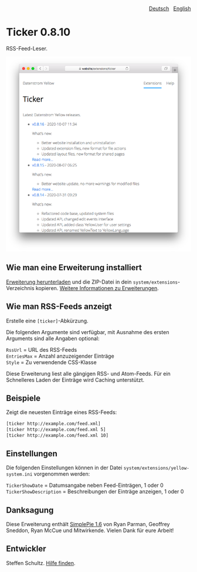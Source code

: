 <p align="right"><a href="README-de.md">Deutsch</a> &nbsp; <a href="README.md">English</a></p>

# Ticker 0.8.10

RSS-Feed-Leser.

<p align="center"><img src="ticker-screenshot.png?raw=true" alt="Bildschirmfoto"></p>

## Wie man eine Erweiterung installiert

[Erweiterung herunterladen](https://github.com/schulle4u/yellow-extensions-schulle4u/raw/main/downloads/ticker.zip) und die ZIP-Datei in dein `system/extensions`-Verzeichnis kopieren. [Weitere Informationen zu Erweiterungen](https://github.com/annaesvensson/yellow-update/tree/main/README-de.md).

## Wie man RSS-Feeds anzeigt

Erstelle eine `[ticker]`-Abkürzung.

Die folgenden Argumente sind verfügbar, mit Ausnahme des ersten Arguments sind alle Angaben optional:

`RssUrl` = URL des RSS-Feeds  
`EntriesMax` = Anzahl anzuzeigender Einträge  
`Style` = Zu verwendende CSS-Klasse  

Diese Erweiterung liest alle gängigen RSS- und Atom-Feeds. Für ein Schnelleres Laden der Einträge wird Caching unterstützt. 

## Beispiele

Zeigt die neuesten Einträge eines RSS-Feeds:

    [ticker http://example.com/feed.xml]
    [ticker http://example.com/feed.xml 5]
    [ticker http://example.com/feed.xml 10]

## Einstellungen

Die folgenden Einstellungen können in der Datei `system/extensions/yellow-system.ini` vorgenommen werden: 

`TickerShowDate` = Datumsangabe neben Feed-Einträgen, 1 oder 0  
`TickerShowDescription` = Beschreibungen der Einträge anzeigen, 1 oder 0  

## Danksagung

Diese Erweiterung enthält [SimplePie 1.6](http://simplepie.org/) von Ryan Parman, Geoffrey Sneddon, Ryan McCue und Mitwirkende. Vielen Dank für eure Arbeit!

## Entwickler

Steffen Schultz. [Hilfe finden](https://datenstrom.se/de/yellow/help/).
